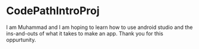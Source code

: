 # CodePathIntroProj

I am Muhammad and I am hoping to learn how to use android studio and the ins-and-outs of what it takes to make an app. Thank you for this oppurtunity.
